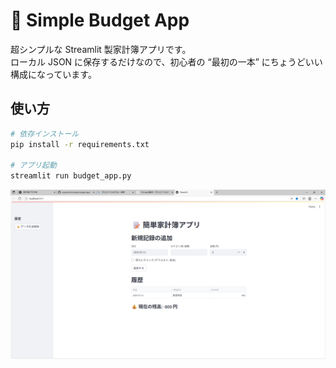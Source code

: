 # 📝 Simple Budget App

超シンプルな Streamlit 製家計簿アプリです。  
ローカル JSON に保存するだけなので、初心者の “最初の一本” にちょうどいい構成になっています。

## 使い方

```bash
# 依存インストール
pip install -r requirements.txt

# アプリ起動
streamlit run budget_app.py
```

![アプリのスクリーンショット](assets/assets/screenshot.png)

